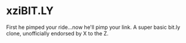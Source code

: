 xziBIT.LY
=========
First he pimped your ride...now he'll pimp your link. A super basic bit.ly clone, unofficially endorsed by X to the Z.